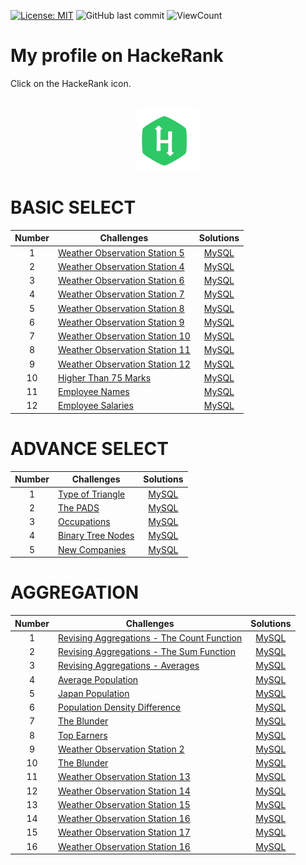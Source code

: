 [![License: MIT](https://img.shields.io/badge/License-MIT-yellow.svg)](https://opensource.org/licenses/MIT)
![GitHub last commit](https://img.shields.io/github/last-commit/lephanthutra/SQL-HackeRank?style=flat)
![ViewCount](https://views.whatilearened.today/views/github/lephanthutra/SQL-HackeRank.svg?cache=remove)

# My profile on HackeRank

Click on the HackeRank icon.
<p align="center">  
	<br> 
	<a href="https://www.hackerrank.com/lpttra_iu_itds">
        <img height=100 src="https://github.com/lephanthutra/SQL-HackeRank/blob/main/hackerrank.svg"> 
    </a>
    <br>
</p>


# BASIC SELECT

| Number | Challenges | Solutions |
|:------:|------------|:---------:|
| 1 | [Weather Observation Station 5](https://www.hackerrank.com/challenges/weather-observation-station-5/problem) | [MySQL](Weather%20Observation%20Station%205.sql)|
| 2 | [Weather Observation Station 4](https://www.hackerrank.com/challenges/weather-observation-station-4/problem) | [MySQL](Weather%20Observation%20Station%204.sql)|
| 3 | [Weather Observation Station 6](https://www.hackerrank.com/challenges/weather-observation-station-6/problem) | [MySQL](Weather%20Observation%20Station%206.sql)|
| 4 | [Weather Observation Station 7](https://www.hackerrank.com/challenges/weather-observation-station-7/problem) | [MySQL](Weather%20Observation%20Station%207.sql)|
| 5 | [Weather Observation Station 8](https://www.hackerrank.com/challenges/weather-observation-station-8/problem) | [MySQL](Weather%20Observation%20Station%208.sql)|
| 6 | [Weather Observation Station 9](https://www.hackerrank.com/challenges/weather-observation-station-9/problem) | [MySQL](Weather%20Observation%20Station%209.sql)|
| 7 | [Weather Observation Station 10](https://www.hackerrank.com/challenges/weather-observation-station-10/problem) | [MySQL](Weather%20Observation%20Station%2010.sql)|
| 8 | [Weather Observation Station 11](https://www.hackerrank.com/challenges/weather-observation-station-11/problem) | [MySQL](Weather%20Observation%20Station%11.sql)|
| 9 | [Weather Observation Station 12](https://www.hackerrank.com/challenges/weather-observation-station-12/problem) | [MySQL](Weather%20Observation%20Station%12.sql)|
| 10 | [Higher Than 75 Marks](https://www.hackerrank.com/challenges/more-than-75-marks/problem) | [MySQL](Higher%20Than%2075%20Marks.sql)|
| 11 | [Employee Names](https://www.hackerrank.com/challenges/name-of-employees/problem) | [MySQL](Employee%20Names.sql)|
| 12 | [Employee Salaries](https://www.hackerrank.com/challenges/salary-of-employees/problem) | [MySQL](Employee%20Salaries.sql)|

# ADVANCE SELECT

| Number | Challenges | Solutions |
|:------:|------------|:---------:|
| 1 | [Type of Triangle](https://www.hackerrank.com/challenges/what-type-of-triangle/problem) | [MySQL](Weather%20Observation%20Station%205.sql)|
| 2 | [The PADS](https://www.hackerrank.com/challenges/the-pads/problem) | [MySQL](The%20PADS.sql)|
| 3 | [Occupations](https://www.hackerrank.com/challenges/occupations/problem) | [MySQL](Occupations.sql)|
| 4 | [Binary Tree Nodes](https://www.hackerrank.com/challenges/binary-search-tree-1/problem) | [MySQL](Binary%20Tree%20Nodes.sql)|
| 5 | [New Companies](https://www.hackerrank.com/challenges/the-company/problem) | [MySQL](New%20Companies.sql)|

# AGGREGATION

| Number | Challenges | Solutions |
|:------:|------------|:---------:|
| 1 | [Revising Aggregations - The Count Function](https://www.hackerrank.com/challenges/revising-aggregations-the-count-function/problem) | [MySQL](aggregation/Revising%20Aggregations%20-%20The%20Count%20Function.sql)|
| 2 | [Revising Aggregations - The Sum Function](https://www.hackerrank.com/challenges/revising-aggregations-sum/problem) | [MySQL](aggregation/Revising%20Aggregations%20-%20The%20Sum%20Function.sql)|
| 3 | [Revising Aggregations - Averages](https://www.hackerrank.com/challenges/revising-aggregations-the-average-function/problem) | [MySQL](aggregation/Revising%20Aggregations%20-%20Averages.sql)|
| 4 | [Average Population](https://www.hackerrank.com/challenges/average-population/problem) | [MySQL](aggregation/Average%20Population.sql)|
| 5 | [Japan Population](https://www.hackerrank.com/challenges/japan-population/problem) | [MySQL](aggregation/Japan%20Population.sql)|
| 6 | [Population Density Difference](https://www.hackerrank.com/challenges/population-density-difference/problem) | [MySQL](aggregation/Population%20Density%20Difference.sql)|
| 7 | [The Blunder](https://www.hackerrank.com/challenges/the-blunder/problem) | [MySQL](aggregation/The%20Blunder.sql)|
| 8 | [Top Earners](https://www.hackerrank.com/challenges/earnings-of-employees/problem) | [MySQL](aggregation/Top%20Earners.sql)|
| 9 | [Weather Observation Station 2](https://www.hackerrank.com/challenges/weather-observation-station-2/problem) | [MySQL](aggregation/Weather%20Observation%20Station%202.sql)|
| 10 | [The Blunder](https://www.hackerrank.com/challenges/the-blunder/problem) | [MySQL](aggregation/The%20Blunder.sql)|
| 11 | [Weather Observation Station 13](https://www.hackerrank.com/challenges/weather-observation-station-13/problemm) | [MySQL](aggregation/Weather%20Observation%20Station%2013.sql)|
| 12 | [Weather Observation Station 14](https://www.hackerrank.com/challenges/weather-observation-station-14/problem) | [MySQL](aggregation/Weather%20Observation%20Station%2014.sql)|
| 13 | [Weather Observation Station 15](https://www.hackerrank.com/challenges/weather-observation-station-15/problem) | [MySQL](aggregation/Weather%20Observation%20Station%2015.sql)|
| 14 | [Weather Observation Station 16](https://www.hackerrank.com/challenges/weather-observation-station-16/problem) | [MySQL](aggregation/Weather%20Observation%20Station%2016.sql)|
| 15 | [Weather Observation Station 17](https://www.hackerrank.com/challenges/weather-observation-station-17/problem) | [MySQL](aggregation/Weather%20Observation%20Station%2017.sql)|
| 16 | [Weather Observation Station 16](https://www.hackerrank.com/challenges/weather-observation-station-16/problem) | [MySQL](aggregation/Weather%20Observation%20Station%2016.sql)|


